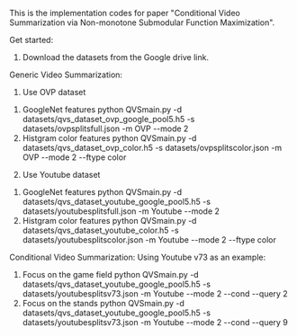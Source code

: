 This is the implementation codes for paper "Conditional Video Summarization via Non-monotone
Submodular Function Maximization".

Get started:
1. Download the datasets from the Google drive link.

Generic Video Summarization:
1. Use OVP dataset
1) GoogleNet features
python QVSmain.py -d datasets/qvs_dataset_ovp_google_pool5.h5 -s datasets/ovpsplitsfull.json -m OVP --mode 2
2) Histgram color features
python QVSmain.py -d datasets/qvs_dataset_ovp_color.h5 -s datasets/ovpsplitscolor.json -m OVP --mode 2 --ftype color

2. Use Youtube dataset
1) GoogleNet features
python QVSmain.py -d datasets/qvs_dataset_youtube_google_pool5.h5 -s datasets/youtubesplitsfull.json -m Youtube --mode 2
2) Histgram color features
python QVSmain.py -d datasets/qvs_dataset_youtube_color.h5 -s datasets/youtubesplitscolor.json -m Youtube --mode 2 --ftype color

Conditional Video Summarization:
Using Youtube v73 as an example:
1) Focus on the game field
python QVSmain.py -d datasets/qvs_dataset_youtube_google_pool5.h5 -s datasets/youtubesplitsv73.json -m Youtube --mode 2 --cond --query 2
2) Focus on the stands
python QVSmain.py -d datasets/qvs_dataset_youtube_google_pool5.h5 -s datasets/youtubesplitsv73.json -m Youtube --mode 2 --cond --query 9
